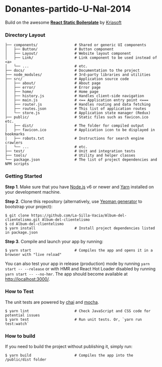 # Donantes-partido-U-Nal-2014

Build on the awesome [**React Static Boilerplate**](https://github.com/kriasoft/react-static-boilerplate) by [Kriasoft](https://github.com/kriasoft)

### Directory Layout

```shell
├── components/                 # Shared or generic UI components
│   ├── Button/                 # Button component
│   ├── Layout/                 # Website layout component
│   ├── Link/                   # Link component to be used instead of <a>
│   └── ...                     # etc.
├── docs/                       # Documentation to the project
├── node_modules/               # 3rd-party libraries and utilities
├── src/                        # Application source code
│   ├── about/                  # About page
│   ├── error/                  # Error page
│   ├── home/                   # Home page
│   ├── history.js              # Handles client-side navigation
│   ├── main.js                 # <== Application entry point <===
│   ├── router.js               # Handles routing and data fetching
│   ├── routes.json             # This list of application routes
│   └── store.js                # Application state manager (Redux)
├── public/                     # Static files such as favicon.ico etc.
│   ├── dist/                   # The folder for compiled output
│   ├── favicon.ico             # Application icon to be displayed in bookmarks
│   ├── robots.txt              # Instructions for search engine crawlers
│   └── ...                     # etc.
├── test/                       # Unit and integration tests
├── tools/                      # Utility and helper classes
└── package.json                # The list of project dependencies and NPM scripts
```


### Getting Started

**Step 1**. Make sure that you have [Node.js](https://nodejs.org/) v6 or newer and
[Yarn](https://yarnpkg.com/) installed on your development machine.

**Step 2**. Clone this repository (alternatively, use [Yeoman
generator](https://github.com/kriasoft/react-static-boilerplate/tree/generator-react-static) to
bootstrap your project):

```shell
$ git clone https://github.com/La-Silla-Vacia/Album-del-clientelismo.git Album-del-clientelismo
$ cd Album-del-clientelismo
$ yarn install                  # Install project dependencies listed in package.json
```


**Step 3**. Compile and launch your app by running:

```shell
$ yarn start                    # Compiles the app and opens it in a browser with "live reload"
```

You can also test your app in release (production) mode by running `yarn start -- --release` or
with HMR and React Hot Loader disabled by running `yarn start -- --no-hmr`. The app should become
available at [http://localhost:3000/](http://localhost:3000/).


### How to Test

The unit tests are powered by [chai](http://chaijs.com/) and [mocha](http://mochajs.org/).

```shell
$ yarn lint                     # Check JavaScript and CSS code for potential issues
$ yarn test                     # Run unit tests. Or, `yarn run test:watch`
```


### How to build

If you need to build the project without publishing it, simply run:

```shell
$ yarn build                    # Compiles the app into the /public/dist folder
```
